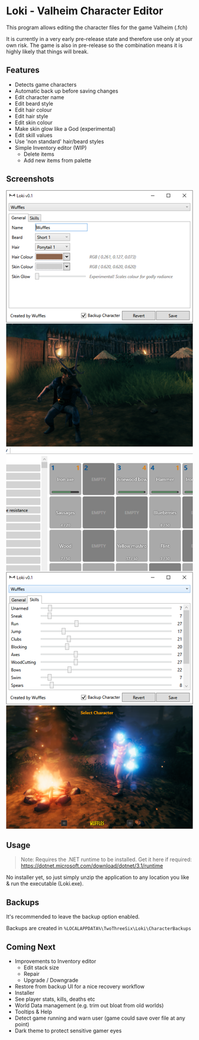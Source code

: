 # Loki - Valheim Character Editor

This program allows editing the character files for the game Valheim (.fch)

It is currently in a very early pre-release state and therefore use only at your own risk. The game is also in pre-release so the combination means it is highly likely that things will break.

## Features

- Detects game characters
- Automatic back up before saving changes
- Edit character name
- Edit beard style
- Edit hair colour
- Edit hair style
- Edit skin colour
- Make skin glow like a God (experimental)
- Edit skill values
- Use 'non standard' hair/beard styles
- Simple Inventory editor (WIP)
  - Delete items
  - Add new items from palette

## Screenshots

![Screenshot of Loki editing character properties](Screenshots/loki-screenshot-1.png)
![Screenshot of a Deer Lord](Screenshots/loki-screenshot-4.png)
![Screenshot of inventory editor](Screenshots/loki-screenshot-inv.png)
![Screenshot of Loki editing character skills](Screenshots/loki-screenshot-2.png)
![Screenshot of Wuffles looking radioactive](Screenshots/loki-screenshot-3.png)

## Usage

> Note: Requires the .NET runtime to be installed.
> Get it here if required: <https://dotnet.microsoft.com/download/dotnet/3.1/runtime>

No installer yet, so just simply unzip the application to any location you like & run the executable (Loki.exe).

## Backups

It's recommended to leave the backup option enabled.

Backups are created in `%LOCALAPPDATA%\TwoThreeSix\Loki\CharacterBackups`

## Coming Next

- Improvements to Inventory editor
  - Edit stack size
  - Repair
  - Upgrade / Downgrade
- Restore from backup UI for a nice recovery workflow
- Installer
- See player stats, kills, deaths etc
- World Data management (e.g. trim out bloat from old worlds)
- Tooltips & Help
- Detect game running and warn user (game could save over file at any point)
- Dark theme to protect sensitive gamer eyes
